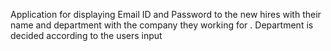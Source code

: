 Application for displaying Email ID and Password to the new hires with their name and department with the company they working for . Department is decided according to the users input
